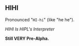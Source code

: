 HIHI
----

Pronounced "```HI-hi```" (like "he he").

*HIHI Is HIPL's Interpreter*

**Still VERY Pre-Alpha.**
